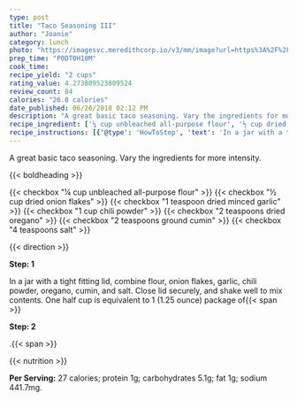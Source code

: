 ```yaml
---
type: post
title: "Taco Seasoning III"
author: "Joanie"
category: lunch
photo: "https://imagesvc.meredithcorp.io/v3/mm/image?url=https%3A%2F%2Fimages.media-allrecipes.com%2Fuserphotos%2F1123804.jpg"
prep_time: "P0DT0H10M"
cook_time: 
recipe_yield: "2 cups"
rating_value: 4.273809523809524
review_count: 84
calories: "26.8 calories"
date_published: 06/26/2018 02:12 PM
description: "A great basic taco seasoning. Vary the ingredients for more intensity."
recipe_ingredient: ['¼ cup unbleached all-purpose flour', '½ cup dried onion flakes', '1 teaspoon dried minced garlic', '1 cup chili powder', '2 teaspoons dried oregano', '2 teaspoons ground cumin', '4 teaspoons salt']
recipe_instructions: [{'@type': 'HowToStep', 'text': 'In a jar with a tight fitting lid, combine flour, onion flakes, garlic, chili powder, oregano, cumin, and salt. Close lid securely, and shake well to mix contents. One half cup is equivalent to 1 (1.25 ounce) package of taco seasoning.\n'}]
---
```


A great basic taco seasoning. Vary the ingredients for more intensity. 

{{< boldheading >}}

{{< checkbox "¼ cup unbleached all-purpose flour" >}}
{{< checkbox "½ cup dried onion flakes" >}}
{{< checkbox "1 teaspoon dried minced garlic" >}}
{{< checkbox "1 cup chili powder" >}}
{{< checkbox "2 teaspoons dried oregano" >}}
{{< checkbox "2 teaspoons ground cumin" >}}
{{< checkbox "4 teaspoons salt" >}}


{{< direction >}}

**Step: 1**

In a jar with a tight fitting lid, combine flour, onion flakes, garlic, chili powder, oregano, cumin, and salt. Close lid securely, and shake well to mix contents. One half cup is equivalent to 1 (1.25 ounce) package of{{< span >}}

**Step: 2**

.{{< span >}}

{{< nutrition >}}

**Per Serving:** 27 calories; protein 1g; carbohydrates 5.1g; fat 1g; sodium 441.7mg.